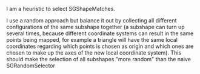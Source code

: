 I am a heuristic to select SGShapeMatches.

I use a random approach but balance it out by collecting all different configurations of the same subshape together
(a subshape can turn up several times, because different coordinate systems can result in the same points being mapped, for example a triangle will have the same local coordinates regarding which points is chosen as origin and which ones are chosen to make up the axes of the new local coordinate system).
This should make the selection of all subshapes "more random" than the naive SGRandomSelector